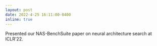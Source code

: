 ```yaml
---
layout: post
date: 2022-4-25 16:11:00-0400
inline: true
---
```


Presented our NAS-BenchSuite paper on neural architecture search at ICLR'22.
